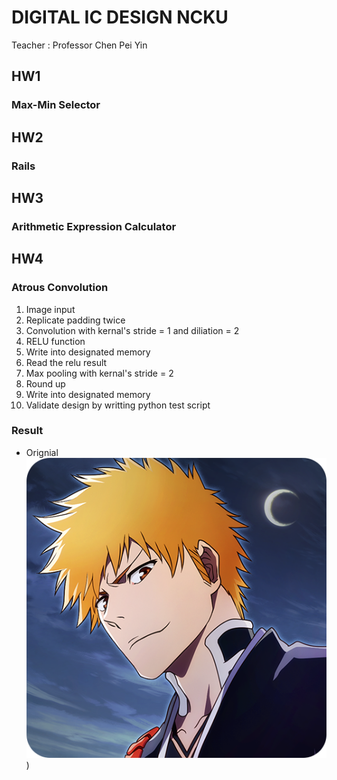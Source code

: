 # DIGITAL IC DESIGN NCKU 
  Teacher : Professor Chen Pei Yin
## HW1
  ### Max-Min Selector 
## HW2
  ### Rails
## HW3
  ### Arithmetic Expression Calculator
## HW4
  ### Atrous Convolution
   1. Image input
   2. Replicate padding twice
   3. Convolution with kernal's stride = 1 and diliation = 2
   4. RELU function
   5. Write into designated memory
   6. Read the relu result
   7. Max pooling with kernal's stride = 2
   8. Round up
   9. Write into designated memory
   10. Validate design by writting python test script
  ### Result
  - Orignial
      ![Alt Text](https://github.com/Sam1215Lee/DIC/blob/main/HW4/images/bleach.png))
  
